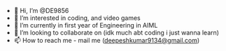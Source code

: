 - 👋 Hi, I’m @DE9856
- 👀 I’m interested in coding, and video games
- 🌱 I’m currently in first year of Engineering in AIML
- 💞️ I’m looking to collaborate on (idk much abt coding i just wanna learn)
- 📫 How to reach me - mail me (deepeshkumar9134@gmail.com)

<!---
DE9856/DE9856 is a ✨ special ✨ repository because its `README.md` (this file) appears on your GitHub profile.
You can click the Preview link to take a look at your changes.
--->
